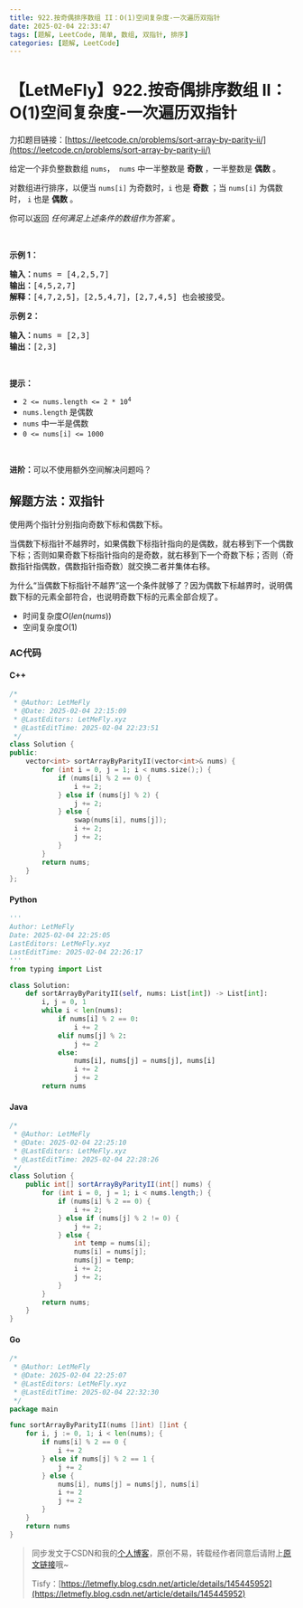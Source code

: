 ```yaml
---
title: 922.按奇偶排序数组 II：O(1)空间复杂度-一次遍历双指针
date: 2025-02-04 22:33:47
tags: [题解, LeetCode, 简单, 数组, 双指针, 排序]
categories: [题解, LeetCode]
---
```


# 【LetMeFly】922.按奇偶排序数组 II：O(1)空间复杂度-一次遍历双指针

力扣题目链接：[https://leetcode.cn/problems/sort-array-by-parity-ii/](https://leetcode.cn/problems/sort-array-by-parity-ii/)

<p>给定一个非负整数数组&nbsp;<code>nums</code>，&nbsp;&nbsp;<code>nums</code> 中一半整数是 <strong>奇数</strong> ，一半整数是 <strong>偶数</strong> 。</p>

<p>对数组进行排序，以便当&nbsp;<code>nums[i]</code> 为奇数时，<code>i</code>&nbsp;也是 <strong>奇数</strong> ；当&nbsp;<code>nums[i]</code>&nbsp;为偶数时， <code>i</code> 也是 <strong>偶数</strong> 。</p>

<p>你可以返回 <em>任何满足上述条件的数组作为答案</em> 。</p>

<p>&nbsp;</p>

<p><strong>示例 1：</strong></p>

<pre>
<strong>输入：</strong>nums = [4,2,5,7]
<strong>输出：</strong>[4,5,2,7]
<strong>解释：</strong>[4,7,2,5]，[2,5,4,7]，[2,7,4,5] 也会被接受。
</pre>

<p><strong>示例 2：</strong></p>

<pre>
<b>输入：</b>nums = [2,3]
<b>输出：</b>[2,3]
</pre>

<p>&nbsp;</p>

<p><strong>提示：</strong></p>

<ul>
	<li><code>2 &lt;= nums.length &lt;= 2 * 10<sup>4</sup></code></li>
	<li><code>nums.length</code>&nbsp;是偶数</li>
	<li><code>nums</code>&nbsp;中一半是偶数</li>
	<li><code>0 &lt;= nums[i] &lt;= 1000</code></li>
</ul>

<p>&nbsp;</p>

<p><strong>进阶：</strong>可以不使用额外空间解决问题吗？</p>


    
## 解题方法：双指针

使用两个指针分别指向奇数下标和偶数下标。

当偶数下标指针不越界时，如果偶数下标指针指向的是偶数，就右移到下一个偶数下标；否则如果奇数下标指针指向的是奇数，就右移到下一个奇数下标；否则（奇数指针指偶数，偶数指针指奇数）就交换二者并集体右移。

为什么“当偶数下标指针不越界”这一个条件就够了？因为偶数下标越界时，说明偶数下标的元素全部符合，也说明奇数下标的元素全部合规了。

+ 时间复杂度$O(len(nums))$
+ 空间复杂度$O(1)$

### AC代码

#### C++

```cpp
/*
 * @Author: LetMeFly
 * @Date: 2025-02-04 22:15:09
 * @LastEditors: LetMeFly.xyz
 * @LastEditTime: 2025-02-04 22:23:51
 */
class Solution {
public:
    vector<int> sortArrayByParityII(vector<int>& nums) {
        for (int i = 0, j = 1; i < nums.size();) {
            if (nums[i] % 2 == 0) {
                i += 2;
            } else if (nums[j] % 2) {
                j += 2;
            } else {
                swap(nums[i], nums[j]);
                i += 2;
                j += 2;
            }
        }
        return nums;
    }
};
```

#### Python

```python
'''
Author: LetMeFly
Date: 2025-02-04 22:25:05
LastEditors: LetMeFly.xyz
LastEditTime: 2025-02-04 22:26:17
'''
from typing import List

class Solution:
    def sortArrayByParityII(self, nums: List[int]) -> List[int]:
        i, j = 0, 1
        while i < len(nums):
            if nums[i] % 2 == 0:
                i += 2
            elif nums[j] % 2:
                j += 2
            else:
                nums[i], nums[j] = nums[j], nums[i]
                i += 2
                j += 2
        return nums
```

#### Java

```java
/*
 * @Author: LetMeFly
 * @Date: 2025-02-04 22:25:10
 * @LastEditors: LetMeFly.xyz
 * @LastEditTime: 2025-02-04 22:28:26
 */
class Solution {
    public int[] sortArrayByParityII(int[] nums) {
        for (int i = 0, j = 1; i < nums.length;) {
            if (nums[i] % 2 == 0) {
                i += 2;
            } else if (nums[j] % 2 != 0) {
                j += 2;
            } else {
                int temp = nums[i];
                nums[i] = nums[j];
                nums[j] = temp;
                i += 2;
                j += 2;
            }
        }
        return nums;
    }
}
```

#### Go

```go
/*
 * @Author: LetMeFly
 * @Date: 2025-02-04 22:25:07
 * @LastEditors: LetMeFly.xyz
 * @LastEditTime: 2025-02-04 22:32:30
 */
package main

func sortArrayByParityII(nums []int) []int {
    for i, j := 0, 1; i < len(nums); {
		if nums[i] % 2 == 0 {
			i += 2
		} else if nums[j] % 2 == 1 {
			j += 2
		} else {
			nums[i], nums[j] = nums[j], nums[i]
			i += 2
			j += 2
		}
	}
	return nums
}
```

> 同步发文于CSDN和我的[个人博客](https://blog.letmefly.xyz/)，原创不易，转载经作者同意后请附上[原文链接](https://blog.letmefly.xyz/2025/02/04/LeetCode%200922.%E6%8C%89%E5%A5%87%E5%81%B6%E6%8E%92%E5%BA%8F%E6%95%B0%E7%BB%84II/)哦~
>
> Tisfy：[https://letmefly.blog.csdn.net/article/details/145445952](https://letmefly.blog.csdn.net/article/details/145445952)
